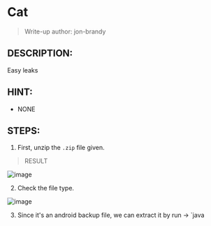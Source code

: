 # Cat
> Write-up author: jon-brandy
## DESCRIPTION:
Easy leaks
## HINT:
- NONE
## STEPS:
1. First, unzip the `.zip` file given.

> RESULT

![image](https://user-images.githubusercontent.com/70703371/208221674-f8857aa2-f6fe-49f7-81fc-6099cb30b9f2.png)


2. Check the file type.

![image](https://user-images.githubusercontent.com/70703371/208221703-5ae08cea-d6be-431c-8e44-92b83ad319bc.png)


3. Since it's an android backup file, we can extract it by run -> `java
